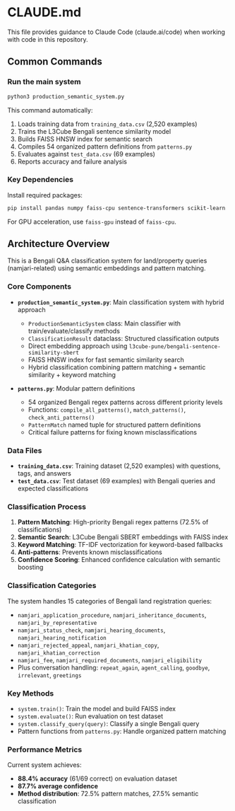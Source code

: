# CLAUDE.md

This file provides guidance to Claude Code (claude.ai/code) when working with code in this repository.

## Common Commands

### Run the main system
```bash
python3 production_semantic_system.py
```

This command automatically:
1. Loads training data from `training_data.csv` (2,520 examples)
2. Trains the L3Cube Bengali sentence similarity model
3. Builds FAISS HNSW index for semantic search
4. Compiles 54 organized pattern definitions from `patterns.py`
5. Evaluates against `test_data.csv` (69 examples)
6. Reports accuracy and failure analysis

### Key Dependencies

Install required packages:
```bash
pip install pandas numpy faiss-cpu sentence-transformers scikit-learn
```

For GPU acceleration, use `faiss-gpu` instead of `faiss-cpu`.

## Architecture Overview

This is a Bengali Q&A classification system for land/property queries (namjari-related) using semantic embeddings and pattern matching.

### Core Components

- **`production_semantic_system.py`**: Main classification system with hybrid approach
  - `ProductionSemanticSystem` class: Main classifier with train/evaluate/classify methods
  - `ClassificationResult` dataclass: Structured classification outputs
  - Direct embedding approach using `l3cube-pune/bengali-sentence-similarity-sbert`
  - FAISS HNSW index for fast semantic similarity search
  - Hybrid classification combining pattern matching + semantic similarity + keyword matching

- **`patterns.py`**: Modular pattern definitions
  - 54 organized Bengali regex patterns across different priority levels
  - Functions: `compile_all_patterns()`, `match_patterns()`, `check_anti_patterns()`
  - `PatternMatch` named tuple for structured pattern definitions
  - Critical failure patterns for fixing known misclassifications

### Data Files

- **`training_data.csv`**: Training dataset (2,520 examples) with questions, tags, and answers
- **`test_data.csv`**: Test dataset (69 examples) with Bengali queries and expected classifications

### Classification Process

1. **Pattern Matching**: High-priority Bengali regex patterns (72.5% of classifications)
2. **Semantic Search**: L3Cube Bengali SBERT embeddings with FAISS index
3. **Keyword Matching**: TF-IDF vectorization for keyword-based fallbacks
4. **Anti-patterns**: Prevents known misclassifications
5. **Confidence Scoring**: Enhanced confidence calculation with semantic boosting

### Classification Categories

The system handles 15 categories of Bengali land registration queries:
- `namjari_application_procedure`, `namjari_inheritance_documents`, `namjari_by_representative`
- `namjari_status_check`, `namjari_hearing_documents`, `namjari_hearing_notification`
- `namjari_rejected_appeal`, `namjari_khatian_copy`, `namjari_khatian_correction`
- `namjari_fee`, `namjari_required_documents`, `namjari_eligibility`
- Plus conversation handling: `repeat_again`, `agent_calling`, `goodbye`, `irrelevant`, `greetings`

### Key Methods

- `system.train()`: Train the model and build FAISS index
- `system.evaluate()`: Run evaluation on test dataset  
- `system.classify_query(query)`: Classify a single Bengali query
- Pattern functions from `patterns.py`: Handle organized pattern matching

### Performance Metrics

Current system achieves:
- **88.4% accuracy** (61/69 correct) on evaluation dataset
- **87.7% average confidence**
- **Method distribution**: 72.5% pattern matches, 27.5% semantic classification
